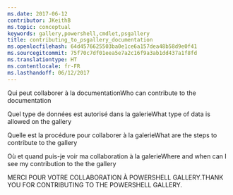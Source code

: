 ```yaml
---
ms.date: 2017-06-12
contributor: JKeithB
ms.topic: conceptual
keywords: gallery,powershell,cmdlet,psgallery
title: contributing_to_psgallery_documentation
ms.openlocfilehash: 64d4576625503ba0e1ce6a157dea48b58d9e0f41
ms.sourcegitcommit: 75f70c7df01eea5e7a2c16f9a3ab1dd437a1f8fd
ms.translationtype: HT
ms.contentlocale: fr-FR
ms.lasthandoff: 06/12/2017
---
```

<span data-ttu-id="f10e9-103">Qui peut collaborer à la documentation</span><span class="sxs-lookup"><span data-stu-id="f10e9-103">Who can contribute to the documentation</span></span>

<span data-ttu-id="f10e9-104">Quel type de données est autorisé dans la galerie</span><span class="sxs-lookup"><span data-stu-id="f10e9-104">What type of data is allowed on the gallery</span></span>

<span data-ttu-id="f10e9-105">Quelle est la procédure pour collaborer à la galerie</span><span class="sxs-lookup"><span data-stu-id="f10e9-105">What are the steps to contribute to the gallery</span></span>

<span data-ttu-id="f10e9-106">Où et quand puis-je voir ma collaboration à la galerie</span><span class="sxs-lookup"><span data-stu-id="f10e9-106">Where and when can I see my contribution to the the gallery</span></span>

<span data-ttu-id="f10e9-107">MERCI POUR VOTRE COLLABORATION À POWERSHELL GALLERY.</span><span class="sxs-lookup"><span data-stu-id="f10e9-107">THANK YOU FOR CONTRIBUTING TO THE POWERSHELL GALLERY.</span></span>

